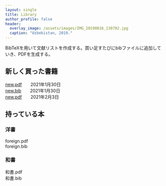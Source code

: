 ```yaml
---
layout: single
title: Library
author_profile: false
header:
  overlay_image: /assets/images/IMG_20190816_130702.jpg
  caption: "Uzbekistan, 2019."
---
```

BibTeXを用いて文献リストを作成する。買い足すたびにbibファイルに追加していき、PDFを生成する。

## 新しく買った書籍

<i class="far fa-file-pdf"></i>  <a href = "/_pages/bib/new.pdf" >new.pdf</a>　　2021年1月30日<br>
<i class="far fa-file-alt"></i>  <a href = "/_pages/bib/new.bib" >new.bib</a>　　2021年1月30日<br>
<i class="far fa-cloud-download-alt"></i>  <a href = "https://cloud.mail.ru/public/jjxc/6JqxSXsjw" >new.pdf</a>　　2021年2月3日<br>


## 持っている本
### 洋書
<i class="far fa-file-pdf"></i>  foreign.pdf<br>
<i class="far fa-file-alt"></i>  foreign.bib

### 和書
<i class="far fa-file-pdf"></i>  和書.pdf<br>
<i class="far fa-file-alt"></i>  和書.bib



